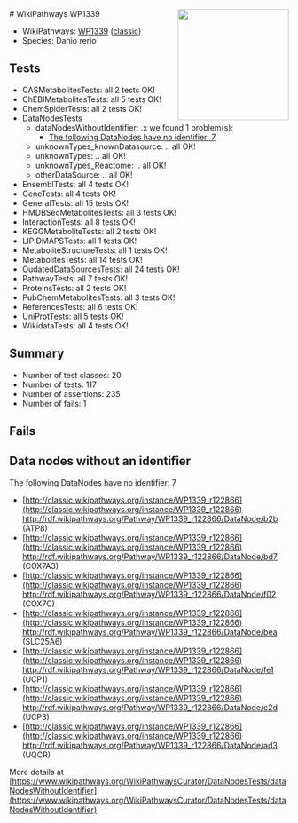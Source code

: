 <img style="float: right; width: 200px" src="https://upload.wikimedia.org/wikipedia/commons/thumb/8/83/Wplogo_with_text_500.png/640px-Wplogo_with_text_500.png" />
# WikiPathways WP1339

* WikiPathways: [WP1339](https://wikipathways.org/pathways/WP1339) ([classic](https://classic.wikipathways.org/instance/WP1339))
* Species: Danio rerio
## Tests
* CASMetabolitesTests: all 2 tests OK!
* ChEBIMetabolitesTests: all 5 tests OK!
* ChemSpiderTests: all 2 tests OK!
* DataNodesTests
    * dataNodesWithoutIdentifier: .x we found 1 problem(s):
        * [The following DataNodes have no identifier: 7](#d2d32fa6)
    * unknownTypes_knownDatasource: .. all OK!
    * unknownTypes: .. all OK!
    * unknownTypes_Reactome: .. all OK!
    * otherDataSource: .. all OK!
* EnsemblTests: all 4 tests OK!
* GeneTests: all 4 tests OK!
* GeneralTests: all 15 tests OK!
* HMDBSecMetabolitesTests: all 3 tests OK!
* InteractionTests: all 8 tests OK!
* KEGGMetaboliteTests: all 2 tests OK!
* LIPIDMAPSTests: all 1 tests OK!
* MetaboliteStructureTests: all 1 tests OK!
* MetabolitesTests: all 14 tests OK!
* OudatedDataSourcesTests: all 24 tests OK!
* PathwayTests: all 7 tests OK!
* ProteinsTests: all 2 tests OK!
* PubChemMetabolitesTests: all 3 tests OK!
* ReferencesTests: all 6 tests OK!
* UniProtTests: all 5 tests OK!
* WikidataTests: all 4 tests OK!


## Summary

* Number of test classes: 20
* Number of tests: 117
* Number of assertions: 235
* Number of fails: 1

## Fails

<a name="d2d32fa6" />

## Data nodes without an identifier

The following DataNodes have no identifier: 7

* [http://classic.wikipathways.org/instance/WP1339_r122866](http://classic.wikipathways.org/instance/WP1339_r122866) http://rdf.wikipathways.org/Pathway/WP1339_r122866/DataNode/b2b (ATP8)
* [http://classic.wikipathways.org/instance/WP1339_r122866](http://classic.wikipathways.org/instance/WP1339_r122866) http://rdf.wikipathways.org/Pathway/WP1339_r122866/DataNode/bd7 (COX7A3)
* [http://classic.wikipathways.org/instance/WP1339_r122866](http://classic.wikipathways.org/instance/WP1339_r122866) http://rdf.wikipathways.org/Pathway/WP1339_r122866/DataNode/f02 (COX7C)
* [http://classic.wikipathways.org/instance/WP1339_r122866](http://classic.wikipathways.org/instance/WP1339_r122866) http://rdf.wikipathways.org/Pathway/WP1339_r122866/DataNode/bea (SLC25A6)
* [http://classic.wikipathways.org/instance/WP1339_r122866](http://classic.wikipathways.org/instance/WP1339_r122866) http://rdf.wikipathways.org/Pathway/WP1339_r122866/DataNode/fe1 (UCP1)
* [http://classic.wikipathways.org/instance/WP1339_r122866](http://classic.wikipathways.org/instance/WP1339_r122866) http://rdf.wikipathways.org/Pathway/WP1339_r122866/DataNode/c2d (UCP3)
* [http://classic.wikipathways.org/instance/WP1339_r122866](http://classic.wikipathways.org/instance/WP1339_r122866) http://rdf.wikipathways.org/Pathway/WP1339_r122866/DataNode/ad3 (UQCR)


More details at [https://www.wikipathways.org/WikiPathwaysCurator/DataNodesTests/dataNodesWithoutIdentifier](https://www.wikipathways.org/WikiPathwaysCurator/DataNodesTests/dataNodesWithoutIdentifier)

